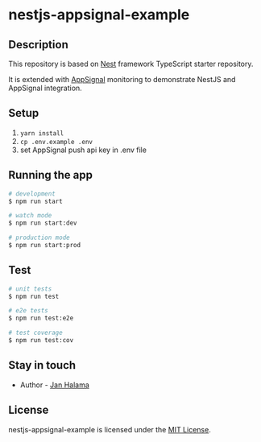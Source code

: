 # nestjs-appsignal-example

## Description

This repository is based on [Nest](https://github.com/nestjs/nest) framework TypeScript starter repository.

It is extended with [AppSignal](https://www.appsignal.com/) monitoring to demonstrate NestJS and AppSignal integration.

## Setup

1. `yarn install`
2. `cp .env.example .env`
3. set AppSignal push api key in .env file

## Running the app

```bash
# development
$ npm run start

# watch mode
$ npm run start:dev

# production mode
$ npm run start:prod
```

## Test

```bash
# unit tests
$ npm run test

# e2e tests
$ npm run test:e2e

# test coverage
$ npm run test:cov
```

## Stay in touch

- Author - [Jan Halama](http://janhalama.cz)

## License

nestjs-appsignal-example is licensed under the [MIT License](LICENSE).
